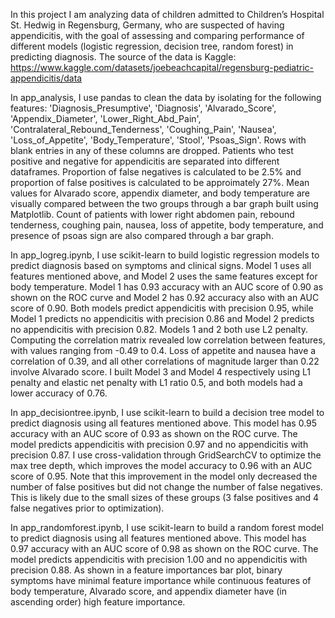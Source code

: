 In this project I am analyzing data of children admitted to Children’s Hospital St. Hedwig in Regensburg, Germany, who are suspected of having appendicitis, with the goal of assessing and comparing performance of different models (logistic regression, decision tree, random forest) in predicting diagnosis. The source of the data is Kaggle: https://www.kaggle.com/datasets/joebeachcapital/regensburg-pediatric-appendicitis/data

In app_analysis, I use pandas to clean the data by isolating for the following features: 'Diagnosis_Presumptive', 'Diagnosis', 'Alvarado_Score', 'Appendix_Diameter', 'Lower_Right_Abd_Pain', 'Contralateral_Rebound_Tenderness', 'Coughing_Pain', 'Nausea', 'Loss_of_Appetite', 'Body_Temperature', 'Stool', 'Psoas_Sign'. Rows with blank entries in any of these columns are dropped. Patients who test positive and negative for appendicitis are separated into different dataframes. Proportion of false negatives is calculated to be 2.5% and proportion of false positives is calculated to be approimately 27%. Mean values for Alvarado score, appendix diameter, and body temperature are visually compared between the two groups through a bar graph built using Matplotlib. Count of patients with lower right abdomen pain, rebound tenderness, coughing pain, nausea, loss of appetite, body temperature, and presence of psoas sign are also compared through a bar graph.

In app_logreg.ipynb, I use scikit-learn to build logistic regression models to predict diagnosis based on symptoms and clinical signs. Model 1 uses all features mentioned above, and Model 2 uses the same features except for body temperature. Model 1 has 0.93 accuracy with an AUC score of 0.90 as shown on the ROC curve and Model 2 has 0.92 accuracy also with an AUC score of 0.90. Both models predict appendicitis with precision 0.95, while Model 1 predicts no appendicitis with precision 0.86 and Model 2 predicts no appendicitis with precision 0.82. Models 1 and 2 both use L2 penalty. Computing the correlation matrix revealed low correlation between features, with values ranging from -0.49 to 0.4. Loss of appetite and nausea have a correlation of 0.39, and all other correlations of magnitude larger than 0.22 involve Alvarado score. I built Model 3 and Model 4 respectively using L1 penalty and elastic net penalty with L1 ratio 0.5, and both models had a lower accuracy of 0.76.

In app_decisiontree.ipynb, I use scikit-learn to build a decision tree model to predict diagnosis using all features mentioned above. This model has 0.95 accuracy with an AUC score of 0.93 as shown on the ROC curve. The model predicts appendicitis with precision 0.97 and no appendicitis with precision 0.87. I use cross-validation through GridSearchCV to optimize the max tree depth, which improves the model accuracy to 0.96 with an AUC score of 0.95. Note that this improvement in the model only decreased the number of false positives but did not change the number of false negatives. This is likely due to the small sizes of these groups (3 false positives and 4 false negatives prior to optimization).

In app_randomforest.ipynb, I use scikit-learn to build a random forest model to predict diagnosis using all features mentioned above. This model has 0.97 accuracy with an AUC score of 0.98 as shown on the ROC curve. The model predicts appendicitis with precision 1.00 and no appendicitis with precision 0.88. As shown in a feature importances bar plot, binary symptoms have minimal feature importance while continuous features of body temperature, Alvarado score, and appendix diameter have (in ascending order) high feature importance.
